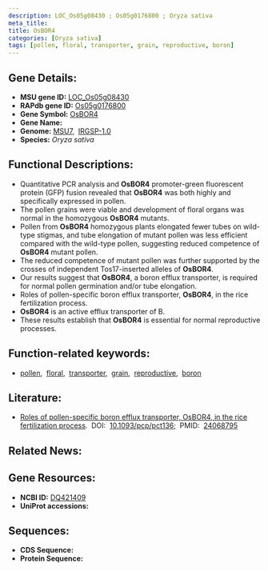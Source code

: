 ```yaml
---
description: LOC_Os05g08430 ; Os05g0176800 ; Oryza sativa
meta_title:
title: OsBOR4
categories: [Oryza sativa]
tags: [pollen, floral, transporter, grain, reproductive, boron]
---
```


## Gene Details:
- **MSU gene ID:** [LOC_Os05g08430](http://rice.uga.edu/cgi-bin/ORF_infopage.cgi?orf=LOC_Os05g08430)  
- **RAPdb gene ID:** [Os05g0176800](https://rapdb.dna.affrc.go.jp/locus/?name=Os05g0176800)  
- **Gene Symbol:** <u>OsBOR4</u>
- **Gene Name:**
- **Genome:**  [MSU7](http://rice.uga.edu/),&nbsp;&nbsp;[IRGSP-1.0](https://rapdb.dna.affrc.go.jp/download/irgsp1.html)
- **Species:** *Oryza sativa*

## Functional Descriptions:
   - Quantitative PCR analysis and **OsBOR4** promoter-green fluorescent protein (GFP) fusion revealed that **OsBOR4** was both highly and specifically expressed in pollen.
   - The pollen grains were viable and development of floral organs was normal in the homozygous **OsBOR4** mutants.
   - Pollen from **OsBOR4** homozygous plants elongated fewer tubes on wild-type stigmas, and tube elongation of mutant pollen was less efficient compared with the wild-type pollen, suggesting reduced competence of **OsBOR4** mutant pollen.
   - The reduced competence of mutant pollen was further supported by the crosses of independent Tos17-inserted alleles of **OsBOR4**.
   - Our results suggest that **OsBOR4**, a boron efflux transporter, is required for normal pollen germination and/or tube elongation.
   - Roles of pollen-specific boron efflux transporter, **OsBOR4**, in the rice fertilization process.
   - **OsBOR4** is an active efflux transporter of B.
   - These results establish that **OsBOR4** is essential for normal reproductive processes.

## Function-related keywords:
   - [pollen](/tags/pollen/),&nbsp;&nbsp;[floral](/tags/floral/),&nbsp;&nbsp;[transporter](/tags/transporter/),&nbsp;&nbsp;[grain](/tags/grain/),&nbsp;&nbsp;[reproductive](/tags/reproductive/),&nbsp;&nbsp;[boron](/tags/boron/)

## Literature:
   - [Roles of pollen-specific boron efflux transporter, OsBOR4, in the rice fertilization process](https://www.doi.org/10.1093/pcp/pct136).&nbsp;&nbsp;DOI:&nbsp;&nbsp;[10.1093/pcp/pct136](https://www.doi.org/10.1093/pcp/pct136);&nbsp;&nbsp;PMID:&nbsp;&nbsp;[24068795](https://pubmed.ncbi.nlm.nih.gov/24068795/)

## Related News:

## Gene Resources:
- **NCBI ID:**  [DQ421409](http://www.ncbi.nlm.nih.gov/nuccore/DQ421409)
- **UniProt accessions:** [](https://www.uniprot.org/uniprotkb//entry)

## Sequences:
- **CDS Sequence:**
- **Protein Sequence:**
